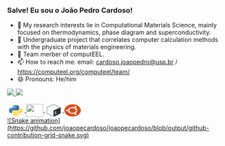 ### Salve! Eu sou o João Pedro Cardoso!

- 🚀 My research interests lie in Computational Materials Science, mainly focused on thermodynamics, phase diagram and superconductivity.
- 🌱 Undergraduate project that correlates computer calculation methods with the physics of materials engineering.
- 💪 Team merber of computEEL.
- 📫 How to reach me: email: cardoso.joaopedro@usp.br / https://computeel.org/computeel/team/
- 😄 Pronouns: He/him

<div>
  <a href="https://github.com/joaopecardoso/github-readme-stats">
  <img height="180em" src="https://github-readme-stats.vercel.app/api?username=joaopecardoso&show_icons=true&theme=merko&include_all_commits=true&count_private=true"/>
  <img height="180em" src="https://github-readme-stats.vercel.app/api/top-langs/?username=joaopecardoso&layout=compact&langs_count=16&theme=merko"/>
  </div>  
  

<div style="display: inline_block"><br>
  <img align="center" height="30" width="40" src="https://raw.githubusercontent.com/devicons/devicon/master/icons/python/python-original.svg">
  <img align="center" height="30" width="40" src="https://cdn.jsdelivr.net/gh/devicons/devicon/icons/latex/latex-original.svg">
  <img align="center" height="30" width="40" src="https://raw.githubusercontent.com/devicons/devicon/master/icons/bash/bash-original.svg">
  <img align="center" height="30" width="40" src="https://raw.githubusercontent.com/devicons/devicon/master/icons/ubuntu/ubuntu-plain.svg">
</div>
  
<div>
  ![Snake animation](https://github.com/joaopecardoso/joaopecardoso/blob/output/github-contribution-grid-snake.svg)
  </div>

